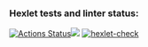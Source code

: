 ### Hexlet tests and linter status:
[![Actions Status](https://github.com/Mikselll/frontend-project-lvl1/workflows/hexlet-check/badge.svg)](https://github.com/Mikselll/frontend-project-lvl1/actions)<a href="https://codeclimate.com/github/codeclimate/codeclimate/maintainability"><img src="https://api.codeclimate.com/v1/badges/a99a88d28ad37a79dbf6/maintainability" /></a>
[![hexlet-check](https://github.com/Mikselll/frontend-project-lvl1/actions/workflows/hexlet-check.yml/badge.svg)](https://github.com/Mikselll/frontend-project-lvl1/actions/workflows/hexlet-check.yml)
